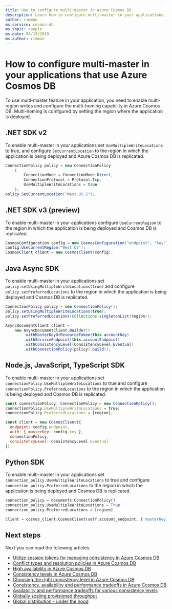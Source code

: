 ```yaml
---
title: How to configure multi-master in Azure Cosmos DB
description: Learn how to configure multi-master in your applications in Azure Cosmos DB
author: rimman
ms.service: cosmos-db
ms.topic: sample
ms.date: 04/15/2019
ms.author: rimman
---
```


# How to configure multi-master in your applications that use Azure Cosmos DB

To use multi-master feature in your application, you need to enable multi-region writes and configure the multi-homing capability in Azure Cosmos DB. Multi-homing is configured by setting the region where the application is deployed.

## <a id="netv2"></a>.NET SDK v2

To enable multi-master in your applications set `UseMultipleWriteLocations` to true, and configure `SetCurrentLocation` to the region in which the application is being deployed and Azure Cosmos DB is replicated.

```csharp
ConnectionPolicy policy = new ConnectionPolicy
    {
        ConnectionMode = ConnectionMode.Direct,
        ConnectionProtocol = Protocol.Tcp,
        UseMultipleWriteLocations = true
    };
policy.SetCurrentLocation("West US 2");
```

## <a id="netv3"></a>.NET SDK v3 (preview)

To enable multi-master in your applications configure `UseCurrentRegion` to the region in which the application is being deployed and Cosmos DB is replicated.

```csharp
CosmosConfiguration config = new CosmosConfiguration("endpoint", "key");
config.UseCurrentRegion("West US");
CosmosClient client = new CosmosClient(config);
```

## <a id="java"></a>Java Async SDK

To enable multi-master in your applications set `policy.setUsingMultipleWriteLocations(true)` and configure `policy.setPreferredLocations` to the region in which the application is being deployed and Cosmos DB is replicated.

```java
ConnectionPolicy policy = new ConnectionPolicy();
policy.setUsingMultipleWriteLocations(true);
policy.setPreferredLocations(Collections.singletonList(region));

AsyncDocumentClient client =
    new AsyncDocumentClient.Builder()
        .withMasterKeyOrResourceToken(this.accountKey)
        .withServiceEndpoint(this.accountEndpoint)
        .withConsistencyLevel(ConsistencyLevel.Eventual)
        .withConnectionPolicy(policy).build();
```

## <a id="javascript"></a>Node.js, JavaScript, TypeScript SDK

To enable multi-master in your applications set `connectionPolicy.UseMultipleWriteLocations` to true and configure `connectionPolicy.PreferredLocations` to the region in which the application is being deployed and Cosmos DB is replicated.

```javascript
const connectionPolicy: ConnectionPolicy = new ConnectionPolicy();
connectionPolicy.UseMultipleWriteLocations = true;
connectionPolicy.PreferredLocations = [region];

const client = new CosmosClient({
  endpoint: config.endpoint,
  auth: { masterKey: config.key },
  connectionPolicy,
  consistencyLevel: ConsistencyLevel.Eventual
});
```

## <a id="python"></a>Python SDK

To enable multi-master in your applications set `connection_policy.UseMultipleWriteLocations` to true and configure `connection_policy.PreferredLocations` to the region in which the application is being deployed and Cosmos DB is replicated.

```python
connection_policy = documents.ConnectionPolicy()
connection_policy.UseMultipleWriteLocations = True
connection_policy.PreferredLocations = [region]

client = cosmos_client.CosmosClient(self.account_endpoint, {'masterKey': self.account_key}, connection_policy, documents.ConsistencyLevel.Session)
```

## Next steps

Next you can read the following articles:

* [Utilize session tokens for managing consistency in Azure Cosmos DB](how-to-manage-consistency.md#utilize-session-tokens)
* [Conflict types and resolution policies in Azure Cosmos DB](conflict-resolution-policies.md)
* [High availability in Azure Cosmos DB](high-availability.md)
* [Consistency levels in Azure Cosmos DB](consistency-levels.md)
* [Choosing the right consistency level in Azure Cosmos DB](consistency-levels-choosing.md)
* [Consistency, availability and performance tradeoffs in Azure Cosmos DB](consistency-levels-tradeoffs.md)
* [Availability and performance tradeoffs for various consistency levels](consistency-levels-tradeoffs.md)
* [Globally scaling provisioned throughput](scaling-throughput.md)
* [Global distribution - under the hood](global-dist-under-the-hood.md)
